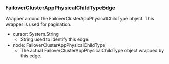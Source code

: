 ### FailoverClusterAppPhysicalChildTypeEdge
Wrapper around the FailoverClusterAppPhysicalChildType object. This wrapper is used for pagination.

- cursor: System.String
  - String used to identify this edge.
- node: FailoverClusterAppPhysicalChildType
  - The actual FailoverClusterAppPhysicalChildType object wrapped by this edge.
